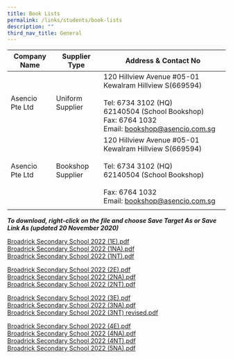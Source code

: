 ```yaml
---
title: Book Lists
permalink: /links/students/book-lists
description: ""
third_nav_title: General
---
```

| Company Name | Supplier Type | Address & Contact No |
|---|---|---|
| Asencio Pte Ltd | Uniform Supplier | 120 Hillview Avenue #05-01 Kewalram Hillview S(669594)<br><br>Tel: 6734 3102 (HQ)<br>        62140504 (School Bookshop)<br>Fax: 6764 1032<br>Email: bookshop@asencio.com.sg  |
| Asencio Pte Ltd | Bookshop Supplier | 120 Hillview Avenue #05-01 Kewalram Hillview S(669594)<br><br>Tel: 6734 3102 (HQ)<br>        62140504 (School Bookshop)<br><br>Fax: 6764 1032<br>Email: bookshop@asencio.com.sg |
| | | |

***To download, right-click on the file and choose Save Target As or Save Link As (updated 20 November 2020)***

[Broadrick Secondary School 2022 (1E).pdf](/files/Broadrick%20Secondary%20School%202022%20(1E).pdf) <br> 
[Broadrick Secondary School 2022 (1NA).pdf](/files/Broadrick%20Secondary%20School%202022%20(1NA)%20(1).pdf) <br>
[Broadrick Secondary School 2022 (1NT).pdf](/files/Broadrick%20Secondary%20School%202022%20(1NT)%20(1).pdf)

[Broadrick Secondary School 2022 (2E).pdf](/files/Broadrick%20Secondary%20School%202022%20(2E).pdf) <br>
[Broadrick Secondary School 2022 (2NA).pdf](/files/Broadrick%20Secondary%20School%202022%20(2NA).pdf) <br>
[Broadrick Secondary School 2022 (2NT).pdf](/files/Broadrick%20Secondary%20School%202022%20(2NT).pdf)

[Broadrick Secondary School 2022 (3E).pdf](/files/Broadrick%20Secondary%20School%202022%20(3E).pdf) <br>
[Broadrick Secondary School 2022 (3NA).pdf](/files/Broadrick%20Secondary%20School%202022%20(3NA).pdf) <br>
[Broadrick Secondary School 2022 (3NT) revised.pdf](/files/Broadrick%20Secondary%20School%202022%20(3NT)%20revised.pdf)

[Broadrick Secondary School 2022 (4E).pdf](/files/Broadrick%20Secondary%20School%202022%20(4E).pdf) <br>
[Broadrick Secondary School 2022 (4NA).pdf](/files/Broadrick%20Secondary%20School%202022%20(4NA).pdf) <br>
[Broadrick Secondary School 2022 (4NT).pdf](/files/Broadrick%20Secondary%20School%202022%20(4NT).pdf) <br>
[Broadrick Secondary School 2022 (5NA).pdf](/files/Broadrick%20Secondary%20School%202022%20(5NA).pdf)
